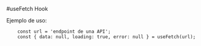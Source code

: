#useFetch Hook

Ejemplo de uso:

```
    const url = 'endpoint de una API';
    const { data: null, loading: true, error: null } = useFetch(url);
```